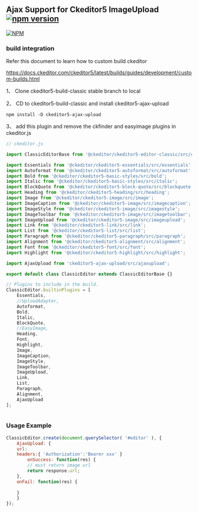 ## Ajax Support for Ckeditor5 ImageUpload [![npm version](https://badge.fury.io/js/ckeditor5-ajax-upload.svg)](https://badge.fury.io/js/ckeditor5-ajax-upload)

[![NPM](https://nodei.co/npm/ckeditor5-ajax-upload.png)](https://nodei.co/npm/ckeditor5-ajax-upload/)

### build integration

Refer this document to learn how to custom build ckeditor  

https://docs.ckeditor.com/ckeditor5/latest/builds/guides/development/custom-builds.html

1、 Clone ckeditor5-build-classic stable branch to local


2、 CD to ckeditor5-build-classic and install ckeditor5-ajax-upload

```
npm install -D ckeditor5-ajax-upload
```

3、 add this plugin and remove the ckfinder and easyimage plugins in ckeditor.js

```javascript
// ckeditor.js

import ClassicEditorBase from '@ckeditor/ckeditor5-editor-classic/src/classiceditor';

import Essentials from '@ckeditor/ckeditor5-essentials/src/essentials';
import Autoformat from '@ckeditor/ckeditor5-autoformat/src/autoformat';
import Bold from '@ckeditor/ckeditor5-basic-styles/src/bold';
import Italic from '@ckeditor/ckeditor5-basic-styles/src/italic';
import BlockQuote from '@ckeditor/ckeditor5-block-quote/src/blockquote';
import Heading from '@ckeditor/ckeditor5-heading/src/heading';
import Image from '@ckeditor/ckeditor5-image/src/image';
import ImageCaption from '@ckeditor/ckeditor5-image/src/imagecaption';
import ImageStyle from '@ckeditor/ckeditor5-image/src/imagestyle';
import ImageToolbar from '@ckeditor/ckeditor5-image/src/imagetoolbar';
import ImageUpload from '@ckeditor/ckeditor5-image/src/imageupload';
import Link from '@ckeditor/ckeditor5-link/src/link';
import List from '@ckeditor/ckeditor5-list/src/list';
import Paragraph from '@ckeditor/ckeditor5-paragraph/src/paragraph';
import Alignment from '@ckeditor/ckeditor5-alignment/src/alignment'; 
import Font from '@ckeditor/ckeditor5-font/src/font'; 
import Highlight from '@ckeditor/ckeditor5-highlight/src/highlight'; 

import AjaxUpload from 'ckeditor5-ajax-upload/src/ajaxupload'; 

export default class ClassicEditor extends ClassicEditorBase {}

// Plugins to include in the build.
ClassicEditor.builtinPlugins = [
	Essentials,
	//UploadAdapter,
	Autoformat,
	Bold,
	Italic,
	BlockQuote,
	//EasyImage,
	Heading,
	Font, 
	Highlight,
	Image,
	ImageCaption,
	ImageStyle,
	ImageToolbar,
	ImageUpload,
	Link,
	List,
	Paragraph,
	Alignment,
	AjaxUpload
];
        
```

### Usage Example

```javascript
ClassicEditor.create(document.querySelector( '#editor' ), {
    AjaxUpload: {
	url:
	headers:{ 'Authorization':'Bearer xxx' } 
        onSuccess: function(res) {
	    // must return image url
	    return response.url;
	},
	onFail: function(res) {
			
	}
    }
});
```
